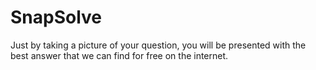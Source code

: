 # SnapSolve
Just by taking a picture of your question, you will be presented with the best answer that we can find for free on the internet.
